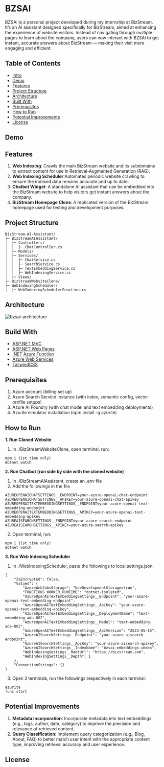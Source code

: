 # BZSAI
BZSAI is a personal project developed during my internship at BizStream. It’s an AI assistant designed specifically for BizStream, aimed at enhancing the experience of website visitors. Instead of navigating through multiple pages to learn about the company, users can now interact with BZSAI to get instant, accurate answers about BizStream — making their visit more engaging and efficient.

## Table of Contents
- [Intro](https://github.com/jeyenlam/BizStream-AI-Assistant?tab=readme-ov-file#bzsai)
- [Demo](https://github.com/jeyenlam/BizStream-AI-Assistant?tab=readme-ov-file#demo)
- [Features](https://github.com/jeyenlam/Readsify?tab=readme-ov-file#features)
- [Project Structure](https://github.com/jeyenlam/BizStream-AI-Assistant?tab=readme-ov-file#project-structure)
- [Architecture](https://github.com/jeyenlam/BizStream-AI-Assistant?tab=readme-ov-file#architecture)
- [Built With](https://github.com/jeyenlam/BizStream-AI-Assistant?tab=readme-ov-file#built-with)
- [Prerequisites](https://github.com/jeyenlam/BizStream-AI-Assistant?tab=readme-ov-file#prerequisites)  
- [How to Run](https://github.com/jeyenlam/BizStream-AI-Assistant?tab=readme-ov-file#how-to-run)
- [Potential Improvements](https://github.com/jeyenlam/BizStream-AI-Assistant?tab=readme-ov-file#potential-improvements)
- [License](https://github.com/jeyenlam/Readsify?tab=readme-ov-file#license)
  
## Demo

## Features
1. **Web Indexing**: Crawls the main BizStream website and its subdomains to extract content for use in Retrieval-Augmented Generation (RAG).
2. **Web Indexing Scheduler**:Automates periodic website crawling to ensure the indexed data remains accurate and up to date.
3. **Chatbot Widget**: A standalone AI assistant that can be embedded into the BizStream website to help visitors get instant answers about the company.
4. **BizStream Homepage Clone**: A replicated version of the BizStream homepage used for testing and development purposes.

## Project Structure
```
BizStream-AI-Assistant/
├─ BizStreamAIAssistant/
│  ├─ Controllers/
│  │  ├─ ChatController.cs
│  ├─ Models/
│  ├─ Services/
│  │  ├─ ChatService.cs
│  │  ├─ SearchService.cs
│  │  ├─ TextEmbeddingService.cs
│  │  ├─ WebIndexingService.cs
│  ├─ Views/
├─ BizStreamWebsiteClone/
├─ WebIndexingScheduler/
│  ├─ WebIndexingSchedulerFunction.cs
```
## Architecture
![bzsai-architecture](https://github.com/user-attachments/assets/43cd7c48-b4d3-4c6c-8de2-07d5a5fc7961)


## Build With
- [ASP.NET MVC](https://dotnet.microsoft.com/en-us/apps/aspnet/mvc)
- [ASP.NET Web Pages](https://learn.microsoft.com/en-us/aspnet/web-pages/overview/getting-started/introducing-aspnet-web-pages-2/getting-started)
- [.NET Azure Function](https://learn.microsoft.com/en-us/azure/azure-functions/functions-create-your-first-function-visual-studio)
- [Azure Web Services](https://azure.microsoft.com/en-us/)
- [TailwindCSS](https://tailwindcss.com/)

## Prerequisites
1. Azure account (billing set up)
2. Azure Search Service Instance (with index, semantic config, vector profile setups)
3. Azure AI Foundry (with chat model and text embedding deployments)
4. Azurite elmulator installation (npm install -g azurite)

## How to Run
**1. Run Cloned Website**
1. In ./BizStreamWebsiteClone, open terminal, run:
```
npm i (1st time only)
dotnet watch
```

**2. Run Chatbot (run side by side with the cloned website)**
1. In ./BizStreamAIAssistant, create an .env file 
2. Add the followings in the file
```
AZUREOPENAICHATSETTINGS__ENDPOINT=your-azure-openai-chat-endpoint
AZUREOPENAICHATSETTINGS__APIKEY=your-azure-openai-chat-apikey
AZUREOPENAITEXTEMBEDDINGSETTINGS__ENDPOINT=your-azure-openai-text-embedding-endpoint
AZUREOPENAITEXTEMBEDDINGSETTINGS__APIKEY=your-azure-openai-text-embedding-apikey
AZUREAISEARCHSETTINGS__ENDPOINT=your-azure-search-endpoint
AZUREAISEARCHSETTINGS__APIKEY=your-azure-search-apikey
```
2. Open terminal, run:
```
npm i (1st time only)
dotnet watch
```

**3. Run Web Indexing Scheduler**
1. In ./WebIndexingScheduler, paste the followings to local.settings.json:
```
{
    "IsEncrypted": false,
    "Values": {
        "AzureWebJobsStorage": "UseDevelopmentStorage=true",
        "FUNCTIONS_WORKER_RUNTIME": "dotnet-isolated",
        "AzureOpenAITextEmbeddingSettings__Endpoint": "your-azure-openai-text-embedding-endpoint",
        "AzureOpenAITextEmbeddingSettings__ApiKey": "your-azure-openai-text-embedding-apikey",
        "AzureOpenAITextEmbeddingSettings__DeploymentName": "text-embedding-ada-002",
        "AzureOpenAITextEmbeddingSettings__Model": "text-embedding-ada-002",
        "AzureOpenAITextEmbeddingSettings__ApiVersion": "2023-05-15",
        "AzureAISearchSettings__Endpoint": "your-azure-aisearch-endpoint",
        "AzureAISearchSettings__ApiKey": "your-azure-aisearch-apikey",
        "AzureAISearchSettings__IndexName": "bzsai-embeddings-index",
        "WebIndexingSettings__RootUrl": "https://bizstream.com",
        "WebIndexingSettings__Depth": 1
    },
    "ConnectionStrings": {}
}
```
3. Open 2 terminals, run the followings respectively in each terminal:
```
azurite
func start
```

## Potential Improvements
1. **Metadata Incorporation**: Incorporate metadata into text embeddings (e.g., tags, author, date, category) to improve the precision and relevance of retrieved content.
2. **Query Classification**: Implement query categorization (e.g., Blog, About, FAQ) to better match user intent with the appropriate content type, improving retrieval accuracy and user experience.

## License
```
```
